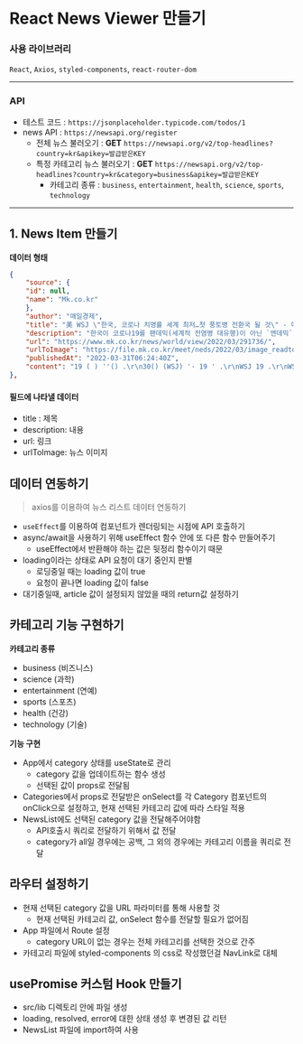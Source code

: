 # React News Viewer 만들기

### 사용 라이브러리

`React`, `Axios`, `styled-components`, `react-router-dom`

---

### API

-   테스트 코드 : `https://jsonplaceholder.typicode.com/todos/1`
-   news API : `https://newsapi.org/register`
    -   전체 뉴스 불러오기 : **GET** `https://newsapi.org/v2/top-headlines?country=kr&apikey=발급받은KEY`
    -   특정 카테고리 뉴스 불러오기 : **GET** `https://newsapi.org/v2/top-headlines?country=kr&category=business&apikey=발급받은KEY`
        -   카테고리 종류 : `business`, `entertainment`, `health`, `science`, `sports`, `technology`

---

## 1. News Item 만들기

**데이터 형태**

```json
{
    "source": {
    "id": null,
    "name": "Mk.co.kr"
    },
    "author": "매일경제",
    "title": "美 WSJ \"한국, 코로나 치명률 세계 최저…첫 풍토병 전환국 될 것\" - 매일경제",
    "description": "한국이 코로나19를 팬데믹(세계적 전염병 대유행)이 아닌 `엔데믹`(풍토병) 수준으로 낮추는 세계 최초의 국가가 될 수 있다는 전망이 제기됐다.  지난 30일(현지시각) 미국 월스트리트저널(WSJ)은 `한국·싱가포르 등 아시아 국가들은 코로",
    "url": "https://www.mk.co.kr/news/world/view/2022/03/291736/",
    "urlToImage": "https://file.mk.co.kr/meet/neds/2022/03/image_readtop_2022_291736_16487078804993631.jpg",
    "publishedAt": "2022-03-31T06:24:40Z",
    "content": "19 ( ) ''() .\r\n30() (WSJ) '· 19 ' .\r\nWSJ 19 .\r\nWSJ 19 . 3 19 3 , 0.12%. (1.22%), (0.79%), (0.44%) .\r\n, , , 19 .\r\nWSJ \" 19 \" \" · \" .\r\n. 19 1 2 . 19 .\r\n19 .\r\n19 29 .\r\n[ ][ &amp; mk.co.kr, ]"
},
```

#### 필드에 나타낼 데이터

-   title : 제목
-   description: 내용
-   url: 링크
-   urlToImage: 뉴스 이미지

## 데이터 연동하기

> axios를 이용하여 뉴스 리스트 데이터 연동하기

-   `useEffect`를 이용하여 컴포넌트가 렌더링되는 시점에 API 호출하기
-   async/await을 사용하기 위해 useEffect 함수 안에 또 다른 함수 만들어주기
    -   useEffect에서 반환해야 하는 값은 뒷정리 함수이기 때문
-   loading이라는 상태로 API 요청이 대기 중인지 판별
    -   로딩중일 때는 loading 값이 true
    -   요청이 끝나면 loading 값이 false
-   대기중일때, article 값이 설정되지 않았을 때의 return값 설정하기

## 카테고리 기능 구현하기

**카테고리 종류**

-   business (비즈니스)
-   science (과학)
-   entertainment (연예)
-   sports (스포츠)
-   health (건강)
-   technology (기술)

**기능 구현**

-   App에서 category 상태를 useState로 관리
    -   category 값을 업데이트하는 함수 생성
    -   선택된 값이 props로 전달됨
-   Categories에서 props로 전달받은 onSelect를 각 Category 컴포넌트의 onClick으로 설정하고, 현재 선택된 카테고리 값에 따라 스타일 적용
-   NewsList에도 선택된 category 값을 전달해주어야함
    -   API호출시 쿼리로 전달하기 위해서 값 전달
    -   category가 all일 경우에는 공백, 그 외의 경우에는 카테고리 이름을 쿼리로 전달

## 라우터 설정하기

-   현재 선택된 category 값을 URL 파라미터를 통해 사용할 것
    -   현재 선택된 카테고리 값, onSelect 함수를 전달할 필요가 없어짐
-   App 파일에서 Route 설정
    -   category URL이 없는 경우는 전체 카테고리를 선택한 것으로 간주
-   카테고리 파일에 styled-components 의 css로 작성했던걸 NavLink로 대체

## usePromise 커스텀 Hook 만들기

-   src/lib 디렉토리 안에 파일 생성
-   loading, resolved, error에 대한 상태 생성 후 변경된 값 리턴
-   NewsList 파일에 import하여 사용
